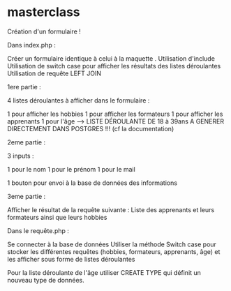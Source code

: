 # masterclass

Création d'un formulaire !

Dans index.php : 

Créer un formulaire identique à celui à la maquette .
Utilisation d'include
Utilisation de switch case pour afficher les résultats des listes déroulantes 
Utilisation de requête LEFT JOIN 

1ere partie : 

4 listes déroulantes à afficher dans le formulaire : 

1  pour afficher les hobbies
1 pour afficher les formateurs
1 pour afficher les apprenants
1 pour l'âge --> LISTE DÉROULANTE DE 18 à 39ans A GENERER DIRECTEMENT DANS POSTGRES !!! (cf la documentation)

2eme partie : 

3 inputs :

1 pour le nom 
1 pour le prénom
1 pour le mail

1 bouton pour envoi à la base de données des informations 

3eme partie : 

Afficher le résultat de la requête suivante : Liste des apprenants et leurs formateurs ainsi que leurs hobbies

Dans le requête.php : 

Se connecter à la base de données 
Utiliser la méthode Switch case pour stocker les différentes requêtes (hobbies, formateurs, apprenants, âge) et les afficher sous forme de listes déroulantes

Pour la liste déroulante de l'âge utiliser CREATE TYPE qui définit un nouveau type de données.
